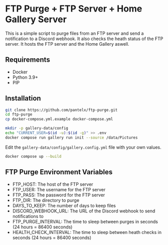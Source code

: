 # FTP Purge + FTP Server + Home Gallery Server

This is a simple script to purge files from an FTP server and send a notification to a Discord webhook. It also checks the heath status of the FTP server. It hosts the FTP server and the Home Gallery aswell.

## Requirements

- Docker
- Python 3.9+
- PIP

## Installation

```bash
git clone https://github.com/pantelx/ftp-purge.git
cd ftp-purge
cp docker-compose.yml.example docker-compose.yml

mkdir -p gallery-data/config
echo "CURRENT_USER=$(id -u):$(id -g)" >> .env
docker compose run gallery run init --source /data/Pictures
```

Edit the `gallery-data/config/gallery.config.yml` file with your own values.

```bash
docker compose up --build
```

## FTP Purge Environment Variables

- FTP_HOST: The host of the FTP server
- FTP_USER: The username for the FTP server
- FTP_PASS: The password for the FTP server
- FTP_DIR: The directory to purge
- DAYS_TO_KEEP: The number of days to keep files
- DISCORD_WEBHOOK_URL: The URL of the Discord webhook to send notifications to
- FTP_PURGE_INTERVAL: The time to sleep between purges in seconds (24 hours = 86400 seconds)
- HEALTH_CHECK_INTERVAL: The time to sleep between heath checks in seconds (24 hours = 86400 seconds)
